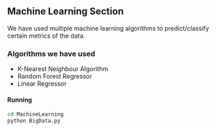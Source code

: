 ## Machine Learning Section

We have used multiple machine learning algorithms to predict/classify certain metrics of the data.

### Algorithms we have used
- K-Nearest Neighbour Algorithm
- Random Forest Regressor
- Linear Regressor

#### Running
```bash
cd MachineLearning
python BigData.py
```
